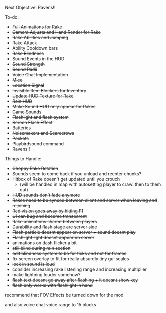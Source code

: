 Next Objective:
Ravens!!

To-do:
- ~~Full Animations for Rake~~
- ~~Camera Adjusts and Hand Render for Rake~~
- ~~Rake Abilities and Jumping~~
- ~~Rake Attack~~
- Ability Cooldown bars
- ~~Rake Blindness~~
- ~~Sound Events in the HUD~~
- ~~Sound Strength~~
- ~~Sound Radii~~
- ~~Voice Chat Implementation~~
- ~~Mice~~
- ~~Location Signal~~
- ~~Invisible Item Blockers for Inventory~~
- ~~Update HUD Texture for Rake~~
- ~~Rain HUD~~
- ~~Make Sound HUD only appear for Rakes~~
- ~~Game Sounds~~
- ~~Flashlight and flash system~~
- ~~Screen Flash Effect~~
- ~~Batteries~~
- ~~Noisemakers and Scarecrows~~
- ~~Packets~~
- ~~Playbirdsound command~~
- Ravens!!


Things to Handle:
- ~~Choppy Rake Rotation~~
- ~~Sounds seem to come back if you unload and reenter chunks?~~
- Hitbox of Rake doesn't get updated until you crouch
  - (will be handled in map with autosetting player to crawl then tp them out)
- ~~HUD sounds don't fade anymore~~
- ~~Rakes need to be synced between client and server when leaving and rejoining~~
- ~~Red vision goes away by hitting F1~~
- ~~UI can bug and become transparent~~
- ~~Rake animations shared between players~~
- ~~Durability and flash stage are server side~~
- ~~Flash particle doesnt appear on server + sound doesnt play~~
- ~~Flashlight light doesnt appear on server~~
- ~~animations on dash flicker a bit~~
- ~~still blind during rain section~~
- ~~edit blindness system to be for ticks and not for frames~~
- ~~fix screen overlay to fit for really absurdly tiny gui scales~~
- ~~lock in sound is loud~~
- consider increasing rake listening range and increasing multiplier
- make lightning louder somehow?
- ~~flash text doesnt go away after flashing + it doesnt show key~~
- ~~flash only works with flashlight in hand~~

recommend that FOV Effects be turned down for the mod 

and also voice chat voice range to 15 blocks